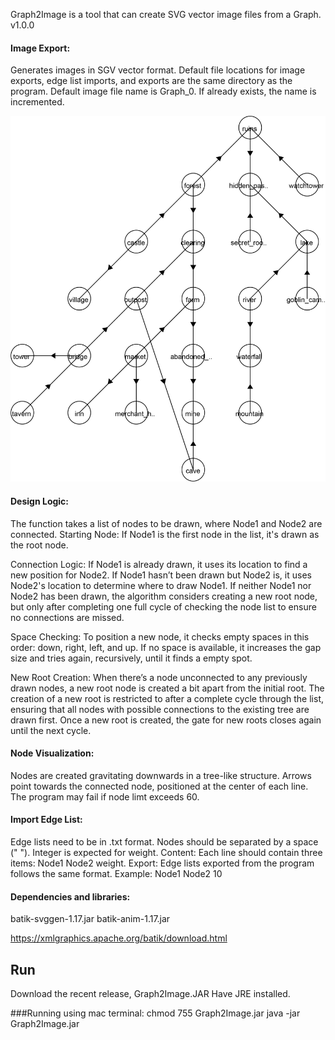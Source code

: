 Graph2Image is a tool that can create SVG vector image files from a Graph. 
v1.0.0

#### Image Export:
Generates images in SGV vector format.
Default file locations for image exports, edge list imports, and exports are the same directory as the program.
Default image file name is Graph_0. If already exists, the name is incremented.

![Forest](forest.png)

#### Design Logic:

The function takes a list of nodes to be drawn, where Node1 and Node2 are connected.
Starting Node: If Node1 is the first node in the list, it's drawn as the root node.

Connection Logic:
If Node1 is already drawn, it uses its location to find a new position for Node2.
If Node1 hasn’t been drawn but Node2 is, it uses Node2's location to determine where to draw Node1.
If neither Node1 nor Node2 has been drawn, the algorithm considers creating a new root node, but only after completing one full cycle of checking the node list to ensure no connections are missed.

Space Checking:
To position a new node, it checks empty spaces in this order: down, right, left, and up.
If no space is available, it increases the gap size and tries again, recursively, until it finds a empty spot.

New Root Creation:
When there’s a node unconnected to any previously drawn nodes, a new root node is created a bit apart from the initial root.
The creation of a new root is restricted to after a complete cycle through the list, ensuring that all nodes with possible connections to the existing tree are drawn first.
Once a new root is created, the gate for new roots closes again until the next cycle.



#### Node Visualization:
Nodes are created gravitating downwards in a tree-like structure.
Arrows point towards the connected node, positioned at the center of each line.
The program may fail if node limt exceeds 60.
#### Import Edge List:
Edge lists need to be in .txt format.
Nodes should be separated by a space (" ").
Integer is expected for weight.
Content: Each line should contain three items: Node1 Node2 weight.
Export: Edge lists exported from the program follows the same format.
Example: Node1 Node2 10

#### Dependencies and libraries:

batik-svggen-1.17.jar
batik-anim-1.17.jar

https://xmlgraphics.apache.org/batik/download.html

## Run
Download the recent release, Graph2Image.JAR
Have JRE installed.

###Running using mac terminal:
chmod 755 Graph2Image.jar
java -jar Graph2Image.jar

